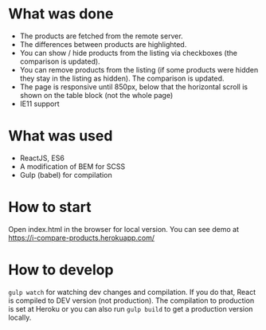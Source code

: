 # What was done

- The products are fetched from the remote server.
- The differences between products are highlighted.
- You can show / hide products from the listing via checkboxes (the comparison is updated).
- You can remove products from the listing (if some products were hidden they stay in the listing as hidden). The comparison is updated.
- The page is responsive until 850px, below that the horizontal scroll is shown on the table block (not the whole page)
- IE11 support


# What was used

- ReactJS, ES6
- A modification of BEM for SCSS
- Gulp (babel) for compilation

# How to start

Open index.html in the browser for local version. You can see demo at https://i-compare-products.herokuapp.com/


# How to develop

`gulp watch` for watching dev changes and compilation. If you do that, React is compiled to DEV version (not production).
The compilation to production is set at Heroku or you can also run `gulp build` to get a production version locally.

